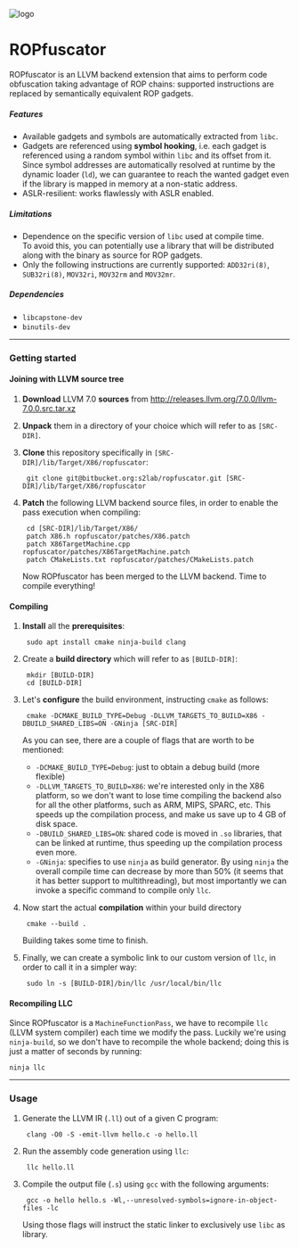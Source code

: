 ![logo](https://i.imgur.com/dSAJ2VG.png)
# ROPfuscator
ROPfuscator is an LLVM backend extension that aims to perform code obfuscation taking advantage of ROP chains: supported instructions are replaced by semantically equivalent ROP gadgets.

##### Features
- Available gadgets and symbols are automatically extracted from `libc`.
- Gadgets are referenced using **symbol hooking**, i.e. each gadget is referenced using a random symbol within `libc` and its offset from it. Since symbol addresses are automatically resolved at runtime by the dynamic loader (`ld`), we can guarantee to reach the wanted gadget even if the library is mapped in memory at a non-static address.
- ASLR-resilient: works flawlessly with ASLR enabled.

##### Limitations
- Dependence on the specific version of `libc` used at compile time.  
    To avoid this, you can potentially use a library that will be distributed along with the binary as source for ROP gadgets.
- Only the following instructions are currently supported: `ADD32ri(8)`, `SUB32ri(8)`, `MOV32ri`, `MOV32rm` and `MOV32mr`.

##### Dependencies
- `libcapstone-dev`
- `binutils-dev`

-------

### Getting started
#### Joining with LLVM source tree
1. **Download** LLVM 7.0 **sources** from http://releases.llvm.org/7.0.0/llvm-7.0.0.src.tar.xz
2. **Unpack** them in a directory of your choice which will refer to as `[SRC-DIR]`. 
3. **Clone** this repository specifically in `[SRC-DIR]/lib/Target/X86/ropfuscator`:

        git clone git@bitbucket.org:s2lab/ropfuscator.git [SRC-DIR]/lib/Target/X86/ropfuscator


4. **Patch** the following LLVM backend source files, in order to enable the pass execution when compiling:

        cd [SRC-DIR]/lib/Target/X86/
        patch X86.h ropfuscator/patches/X86.patch
        patch X86TargetMachine.cpp ropfuscator/patches/X86TargetMachine.patch
        patch CMakeLists.txt ropfuscator/patches/CMakeLists.patch


    Now ROPfuscator has been merged to the LLVM backend. Time to compile everything!

#### Compiling

1. **Install** all the **prerequisites**:

        sudo apt install cmake ninja-build clang

3. Create a **build directory** which will refer to as `[BUILD-DIR]`:

        mkdir [BUILD-DIR]
        cd [BUILD-DIR]

4. Let's **configure** the build environment, instructing `cmake` as follows:

        cmake -DCMAKE_BUILD_TYPE=Debug -DLLVM_TARGETS_TO_BUILD=X86 -DBUILD_SHARED_LIBS=ON -GNinja [SRC-DIR] 

    As you can see, there are a couple of flags that are worth to be mentioned:

    - `-DCMAKE_BUILD_TYPE=Debug`: just to obtain a debug build (more flexible)
    - `-DLLVM_TARGETS_TO_BUILD=X86`: we're interested only in the X86 platform, so we don't want to lose time compiling the backend also for all the other platforms, such as ARM, MIPS, SPARC, etc. This speeds up the compilation process, and make us save up to 4 GB of disk space.
    - `-DBUILD_SHARED_LIBS=ON`: shared code is moved in `.so` libraries, that can be linked at runtime, thus speeding up the compilation process even more.
    - `-GNinja`: specifies to use `ninja` as build generator. By using `ninja` the overall compile time can decrease by more than 50% (it seems that it has better support to multithreading), but most importantly we can invoke a specific command to compile only `llc`.
    
5. Now start the actual **compilation** within your build directory

        cmake --build .

    Building takes some time to finish. 

6. Finally, we can create a symbolic link to our custom version of `llc`, in order to call it in a simpler way:

        sudo ln -s [BUILD-DIR]/bin/llc /usr/local/bin/llc

#### Recompiling LLC 
Since ROPfuscator is a `MachineFunctionPass`, we have to recompile `llc` (LLVM system compiler) each time we modify the pass. 
Luckily we're using `ninja-build`, so we don't have to recompile the whole backend; doing this is just a matter of seconds by running:

    ninja llc

----------

### Usage
1. Generate the LLVM IR (`.ll`) out of a given C program:

        clang -O0 -S -emit-llvm hello.c -o hello.ll

2. Run the assembly code generation using `llc`:

        llc hello.ll

3. Compile the output file (`.s`) using `gcc` with the following arguments:

        gcc -o hello hello.s -Wl,--unresolved-symbols=ignore-in-object-files -lc

    Using those flags will instruct the static linker to exclusively use `libc` as library.

